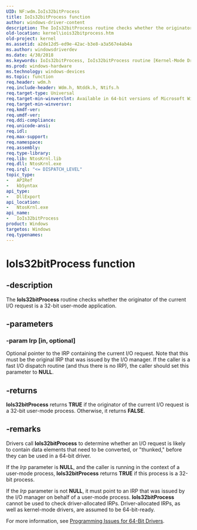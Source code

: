 ```yaml
---
UID: NF:wdm.IoIs32bitProcess
title: IoIs32bitProcess function
author: windows-driver-content
description: The IoIs32bitProcess routine checks whether the originator of the current I/O request is a 32-bit user-mode application.
old-location: kernel\iois32bitprocess.htm
old-project: kernel
ms.assetid: a2de12d5-ed9e-42ac-b3e8-a3a567e4ab4a
ms.author: windowsdriverdev
ms.date: 4/30/2018
ms.keywords: IoIs32bitProcess, IoIs32bitProcess routine [Kernel-Mode Driver Architecture], k104_8380b2cb-114a-41bc-a32e-8fb60b18c133.xml, kernel.iois32bitprocess, wdm/IoIs32bitProcess
ms.prod: windows-hardware
ms.technology: windows-devices
ms.topic: function
req.header: wdm.h
req.include-header: Wdm.h, Ntddk.h, Ntifs.h
req.target-type: Universal
req.target-min-winverclnt: Available in 64-bit versions of Microsoft Windows XP and later 64-bit versions of the Windows operating system.
req.target-min-winversvr: 
req.kmdf-ver: 
req.umdf-ver: 
req.ddi-compliance: 
req.unicode-ansi: 
req.idl: 
req.max-support: 
req.namespace: 
req.assembly: 
req.type-library: 
req.lib: NtosKrnl.lib
req.dll: NtosKrnl.exe
req.irql: "<= DISPATCH_LEVEL"
topic_type:
-	APIRef
-	kbSyntax
api_type:
-	DllExport
api_location:
-	NtosKrnl.exe
api_name:
-	IoIs32bitProcess
product: Windows
targetos: Windows
req.typenames: 
---
```


# IoIs32bitProcess function


## -description


The <b>IoIs32bitProcess</b> routine checks whether the originator of the current I/O request is a 32-bit user-mode application.


## -parameters




### -param Irp [in, optional]

Optional pointer to the IRP containing the current I/O request. Note that this must be the original IRP that was issued by the I/O manager. If the caller is a fast I/O dispatch routine (and thus there is no IRP), the caller should set this parameter to <b>NULL</b>.


## -returns



<b>IoIs32bitProcess</b> returns <b>TRUE</b> if the originator of the current I/O request is a 32-bit user-mode process. Otherwise, it returns <b>FALSE</b>. 




## -remarks



Drivers call <b>IoIs32bitProcess</b> to determine whether an I/O request is likely to contain data elements that need to be converted, or "thunked," before they can be used in a 64-bit driver.

If the <i>Irp</i> parameter is <b>NULL</b>, and the caller is running in the context of a user-mode process, <b>IoIs32bitProcess</b> returns <b>TRUE</b> if this process is a 32-bit process.

If the <i>Irp</i> parameter is not <b>NULL</b>, it must point to an IRP that was issued by the I/O manager on behalf of a user-mode process. <b>IoIs32bitProcess</b> cannot be used to check driver-allocated IRPs. Driver-allocated IRPs, as well as kernel-mode drivers, are assumed to be 64-bit-ready.

For more information, see <a href="https://msdn.microsoft.com/library/windows/hardware/ff559923">Programming Issues for 64-Bit Drivers</a>.



